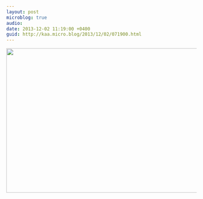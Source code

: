 ```yaml
---
layout: post
microblog: true
audio: 
date: 2013-12-02 11:19:00 +0400
guid: http://kaa.micro.blog/2013/12/02/071900.html
---
```

<img src="http://www.kaa.bz/uploads/2018/340f2777e2.jpg" alt="" width="840" height="382" class="alignnone size-full wp-image-980" />
